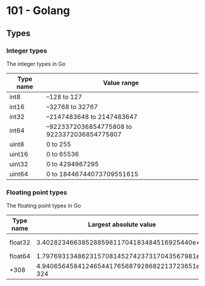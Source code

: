 # 101 - Golang

## Types

### Integer types

The integer types in Go

Type name | Value range
--- | ---
int8 | –128 to 127
int16 | –32768 to 32767
int32 | –2147483648 to 2147483647
int64 | –9223372036854775808 to 9223372036854775807
uint8 | 0 to 255
uint16 | 0 to 65536
uint32 | 0 to 4294967295
uint64 | 0 to 18446744073709551615

### Floating point types

The floating point types in Go

Type name | Largest absolute value | Smallest (nonzero) absolute value
--- | --- | ---
float32 | 3.40282346638528859811704183484516925440e+38 | 1.401298464324817070923729583289916131280e-45
float64 | 1.797693134862315708145274237317043567981e
+308 | 4.940656458412465441765687928682213723651e-324
